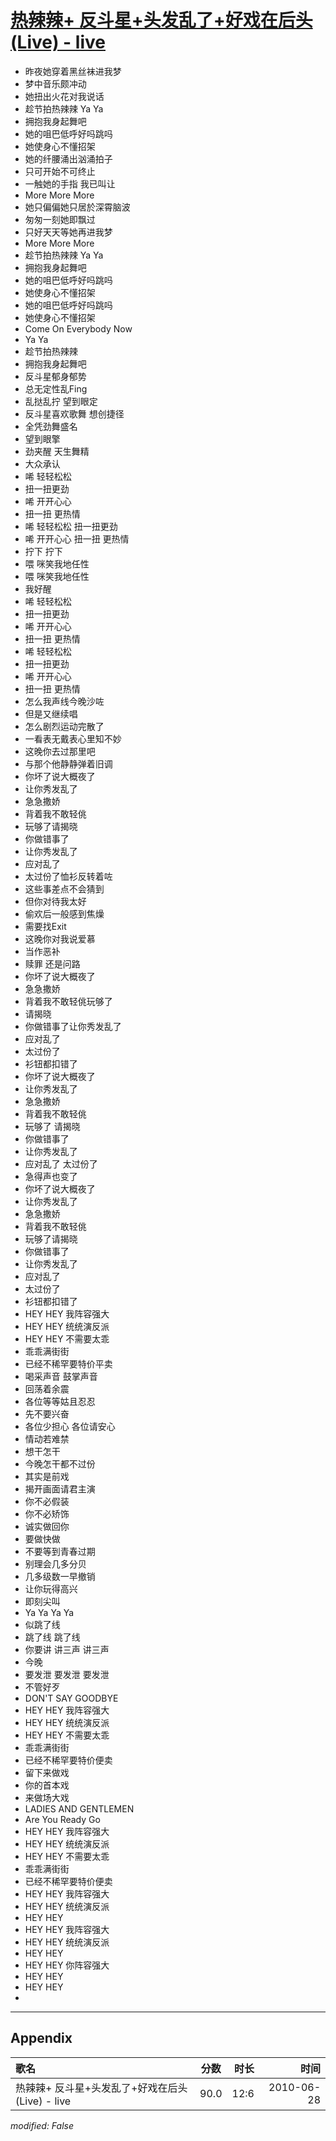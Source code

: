 # [热辣辣+ 反斗星+头发乱了+好戏在后头(Live) - live](https://music.163.com/song?id=64506)

* 昨夜她穿着黑丝袜进我梦
* 梦中音乐颇冲动
* 她扭出火花对我说话
* 趁节拍热辣辣 Ya Ya
* 拥抱我身起舞吧
* 她的咀巴低呼好吗跳吗
* 她使身心不懂招架
* 她的纤腰涌出汹涌拍子
* 只可开始不可终止
* 一触她的手指 我已叫让
* More More More
* 她只偏偏她只居於深霄脑波
* 匆匆一刻她即飘过
* 只好天天等她再进我梦
* More More More
* 趁节拍热辣辣 Ya Ya
* 拥抱我身起舞吧
* 她的咀巴低呼好吗跳吗
* 她使身心不懂招架
* 她的咀巴低呼好吗跳吗
* 她使身心不懂招架
* Come On Everybody Now
* Ya Ya
* 趁节拍热辣辣
* 拥抱我身起舞吧
* 反斗星郁身郁势
* 总无定性乱Fing
* 乱挞乱拧 望到眼定
* 反斗星喜欢歌舞 想创捷径
* 全凭劲舞盛名
* 望到眼擎
* 劲夹醒 天生舞精
* 大众承认
* 唏 轻轻松松
* 扭一扭更劲
* 唏 开开心心
* 扭一扭 更热情
* 唏 轻轻松松 扭一扭更劲
* 唏 开开心心 扭一扭 更热情
* 拧下 拧下
* 喂 咪笑我地任性
* 喂 咪笑我地任性
* 我好醒
* 唏 轻轻松松
* 扭一扭更劲
* 唏 开开心心
* 扭一扭 更热情
* 唏 轻轻松松
* 扭一扭更劲
* 唏 开开心心
* 扭一扭 更热情
* 怎么我声线今晚沙咗
* 但是又继续唱
* 怎么剧烈运动完散了
* 一看表无戴表心里知不妙
* 这晚你去过那里吧
* 与那个他静静弹着旧调
* 你坏了说大概夜了
* 让你秀发乱了
* 急急撒娇
* 背着我不敢轻佻
* 玩够了请揭晓
* 你做错事了
* 让你秀发乱了
* 应对乱了
* 太过份了恤衫反转着咗
* 这些事差点不会猜到
* 但你对待我太好
* 偷欢后一般感到焦燥
* 需要找Exit
* 这晚你对我说爱慕
* 当作恶补
* 赎罪 还是问路
* 你坏了说大概夜了
* 急急撒娇
* 背着我不敢轻佻玩够了
* 请揭晓
* 你做错事了让你秀发乱了
* 应对乱了
* 太过份了
* 衫钮都扣错了
* 你坏了说大概夜了
* 让你秀发乱了
* 急急撒娇
* 背着我不敢轻佻
* 玩够了 请揭晓
* 你做错事了
* 让你秀发乱了
* 应对乱了 太过份了
* 急得声也变了
* 你坏了说大概夜了
* 让你秀发乱了
* 急急撒娇
* 背着我不敢轻佻
* 玩够了请揭晓
* 你做错事了
* 让你秀发乱了
* 应对乱了
* 太过份了
* 衫钮都扣错了
* HEY HEY 我阵容强大
* HEY HEY 统统演反派
* HEY HEY 不需要太乖
* 乖乖满街街
* 已经不稀罕要特价平卖
* 喝采声音 鼓掌声音
* 回荡着余震
* 各位等等姑且忍忍
* 先不要兴奋
* 各位少担心 各位请安心
* 情动若难禁
* 想干怎干
* 今晚怎干都不过份
* 其实是前戏
* 揭开画面请君主演
* 你不必假装
* 你不必矫饰
* 诚实做回你
* 要做快做
* 不要等到青春过期
* 别理会几多分贝
* 几多级数一早撤销
* 让你玩得高兴
* 即刻尖叫
* Ya Ya Ya Ya
* 似跳了线
* 跳了线 跳了线
* 你要讲 讲三声 讲三声
* 今晚
* 要发泄 要发泄 要发泄
* 不管好歹
* DON'T SAY GOODBYE
* HEY HEY 我阵容强大
* HEY HEY 统统演反派
* HEY HEY 不需要太乖
* 乖乖满街街
* 已经不稀罕要特价便卖
* 留下来做戏
* 你的首本戏
* 来做场大戏
* LADIES AND GENTLEMEN
* Are You Ready Go
* HEY HEY 我阵容强大
* HEY HEY 统统演反派
* HEY HEY 不需要太乖
* 乖乖满街街
* 已经不稀罕要特价便卖
* HEY HEY 我阵容强大
* HEY HEY 统统演反派
* HEY HEY
* HEY HEY 我阵容强大
* HEY HEY 统统演反派
* HEY HEY
* HEY HEY 你阵容强大
* HEY HEY
* HEY HEY
* 


---

## Appendix

|歌名|分数|时长|时间|
|:---|:---:|---:|---:|
|热辣辣+ 反斗星+头发乱了+好戏在后头(Live) - live|90.0|12:6|2010-06-28

*modified: False*
